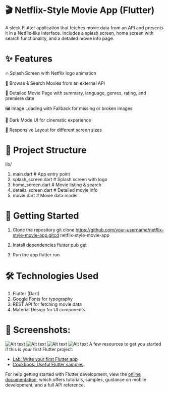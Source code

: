 # 🎬 Netflix-Style Movie App (Flutter)
A sleek Flutter application that fetches movie data from an API and presents it in a Netflix-like interface.
Includes a splash screen, home screen with search functionality, and a detailed movie info page.

# ✨ Features
🔥 Splash Screen with Netflix logo animation

🎥 Browse & Search Movies from an external API

📄 Detailed Movie Page with summary, language, genres, rating, and premiere date

🖼 Image Loading with Fallback for missing or broken images

🎨 Dark Mode UI for cinematic experience

📱 Responsive Layout for different screen sizes

# 📂 Project Structure

lib/
1. main.dart               # App entry point
2. splash_screen.dart      # Splash screen with logo
3. home_screen.dart        # Movie listing & search
4. details_screen.dart     # Detailed movie info
5. movie.dart              # Movie data model


# 🚀 Getting Started
1. Clone the repository
git clone https://github.com/your-username/netflix-style-movie-app.gitcd netflix-style-movie-app

2. Install dependencies
flutter pub get

3. Run the app
flutter run

# 🛠 Technologies Used
1. Flutter (Dart)
2. Google Fonts for typography
3. REST API for fetching movie data
4. Material Design for UI components

# 📸 Screenshots:
![Alt text](https://github.com/rohanmashere/netflix/blob/main/Screenshot_20250811_205202%5B1%5D.jpg)
![Alt text](https://github.com/rohanmashere/netflix/blob/main/Screenshot_20250811_205202%5B1%5D.jpg)
![Alt text](https://github.com/rohanmashere/netflix/blob/main/Screenshot_20250811_205202%5B1%5D.jpg)
![Alt text](https://github.com/rohanmashere/netflix/blob/main/Screenshot_20250811_205202%5B1%5D.jpg)
A few resources to get you started if this is your first Flutter project:

- [Lab: Write your first Flutter app](https://docs.flutter.dev/get-started/codelab)
- [Cookbook: Useful Flutter samples](https://docs.flutter.dev/cookbook)

For help getting started with Flutter development, view the
[online documentation](https://docs.flutter.dev/), which offers tutorials,
samples, guidance on mobile development, and a full API reference.
